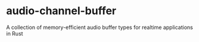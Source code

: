 # audio-channel-buffer
A collection of memory-efficient audio buffer types for realtime applications in Rust
